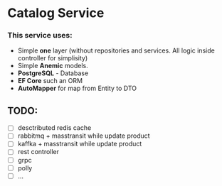 ﻿# Catalog Service

### This service uses:

* Simple **one** layer (without repositories and services. All logic inside controller for simplisity)
* Simple **Anemic** models.
* **PostgreSQL** - Database
* **EF Core** such an ORM
* **AutoMapper** for map from Entity to DTO


## TODO:

- [ ] desctributed redis cache
- [ ] rabbitmq + masstransit while update product
- [ ] kaffka + masstransit while update product
- [ ] rest controller
- [ ] grpc
- [ ] polly
- [ ] ...
